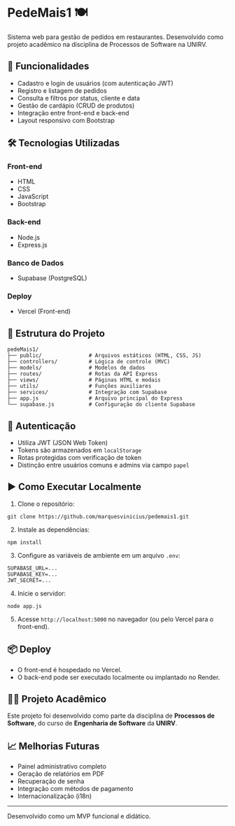 # PedeMais1 🍽️

Sistema web para gestão de pedidos em restaurantes. Desenvolvido como projeto
acadêmico na disciplina de Processos de Software na UNIRV.

## 🚀 Funcionalidades

- Cadastro e login de usuários (com autenticação JWT)
- Registro e listagem de pedidos
- Consulta e filtros por status, cliente e data
- Gestão de cardápio (CRUD de produtos)
- Integração entre front-end e back-end
- Layout responsivo com Bootstrap

## 🛠️ Tecnologias Utilizadas

### Front-end

- HTML
- CSS
- JavaScript
- Bootstrap

### Back-end

- Node.js
- Express.js

### Banco de Dados

- Supabase (PostgreSQL)

### Deploy

- Vercel (Front-end)

## 📁 Estrutura do Projeto

```
pedeMais1/
├── public/               # Arquivos estáticos (HTML, CSS, JS)
├── controllers/          # Lógica de controle (MVC)
├── models/               # Modelos de dados
├── routes/               # Rotas da API Express
├── views/                # Páginas HTML e modais
├── utils/                # Funções auxiliares
├── services/             # Integração com Supabase
├── app.js                # Arquivo principal do Express
└── supabase.js           # Configuração do cliente Supabase
```

## 🔐 Autenticação

- Utiliza JWT (JSON Web Token)
- Tokens são armazenados em `localStorage`
- Rotas protegidas com verificação de token
- Distinção entre usuários comuns e admins via campo `papel`

## ▶️ Como Executar Localmente

1. Clone o repositório:

```
git clone https://github.com/marquesvinicius/pedemais1.git
```

2. Instale as dependências:

```
npm install
```

3. Configure as variáveis de ambiente em um arquivo `.env`:

```
SUPABASE_URL=...
SUPABASE_KEY=...
JWT_SECRET=...
```

4. Inicie o servidor:

```
node app.js
```

5. Acesse `http://localhost:5000` no navegador (ou pelo Vercel para o front-end).

## 📦 Deploy

- O front-end é hospedado no Vercel.
- O back-end pode ser executado localmente ou implantado no Render.

## 👨‍🎓 Projeto Acadêmico

Este projeto foi desenvolvido como parte da disciplina de **Processos de
Software**, do curso de **Engenharia de Software** da **UNIRV**.

## 📈 Melhorias Futuras

- Painel administrativo completo
- Geração de relatórios em PDF
- Recuperação de senha
- Integração com métodos de pagamento
- Internacionalização (i18n)

---

Desenvolvido como um MVP funcional e didático.
